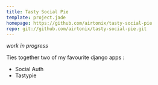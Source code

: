 ```yaml
---
title: Tasty Social Pie
template: project.jade
homepage: https://github.com/airtonix/tasty-social-pie
repo: git://github.com/airtonix/tasty-social-pie.git
---
```



*work in progress*

Ties together two of my favourite django apps : 

* Social Auth
* Tastypie